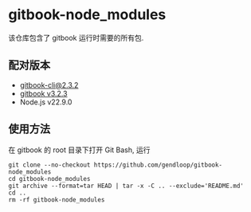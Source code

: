 # gitbook-node_modules

该仓库包含了 gitbook 运行时需要的所有包.

## 配对版本

* [gitbook-cli@2.3.2](https://github.com/users/gendloop/packages/npm/package/gitbook-cli)
* [gitbook v3.2.3](https://github.com/gendloop/gitbook)
* Node.js v22.9.0

## 使用方法

在 gitbook 的 root 目录下打开 Git Bash, 运行

```git
git clone --no-checkout https://github.com/gendloop/gitbook-node_modules
cd gitbook-node_modules
git archive --format=tar HEAD | tar -x -C .. --exclude='README.md'
cd ..
rm -rf gitbook-node_modules
```

